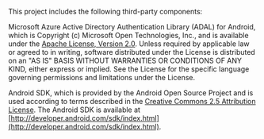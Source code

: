 This project includes the following third-party components:


Microsoft Azure Active Directory Authentication Library (ADAL) for Android, which is Copyright (c) Microsoft Open Technologies, Inc., and is available under the [Apache License, Version 2.0](http://www.apache.org/licenses/LICENSE-2.0).  Unless required by applicable law or agreed to in writing, software distributed under the License is distributed on an "AS IS" BASIS WITHOUT WARRANTIES OR CONDITIONS OF ANY KIND, either express or implied. See the License for the specific language governing permissions and limitations under the License.

Android SDK, which is provided by the Android Open Source Project and is used according to terms described in the [Creative Commons 2.5 Attribution License](http://creativecommons.org/licenses/by/2.5/). The Android SDK is available at [http://developer.android.com/sdk/index.html](http://developer.android.com/sdk/index.html).
